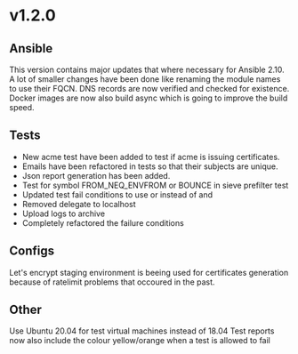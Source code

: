 # v1.2.0

## Ansible
This version contains major updates that where necessary for Ansible 2.10. A lot of smaller changes have been done like renaming the module names to use their FQCN.
DNS records are now verified and checked for existence. Docker images are now also build async which is going to improve the build speed.

## Tests
- New acme test have been added to test if acme is issuing certificates.
- Emails have been refactored in tests so that their subjects are unique.
- Json report generation has been added.
- Test for symbol FROM_NEQ_ENVFROM or BOUNCE in sieve prefilter test
- Updated test fail conditions to use or instead of and
- Removed delegate to localhost
- Upload logs to archive
- Completely refactored the failure conditions

## Configs
Let's encrypt staging environment is beeing used for certificates generation because of ratelimit problems that occoured in the past.

## Other
Use Ubuntu 20.04 for test virtual machines instead of 18.04
Test reports now also include the colour yellow/orange when a test is allowed to fail
